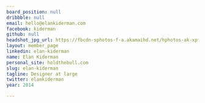 ```yaml
---
board_position: null
dribbble: null
email: hello@elankiderman.com
facebook: kiderman
github: null
headshot_jpg_url: https://fbcdn-sphotos-f-a.akamaihd.net/hphotos-ak-xpf1/v/t1.0-9/q82/s720x720/10408043_10152187947158087_811085119751577807_n.jpg?oh=7abacadd4db4684dbfaeb34321f3b915&oe=54769C16&__gda__=1416780249_3738cfa205d396f60bfdbfe46bc64dd5
layout: member_page
linkedin: elan-kiderman
name: Elan Kiderman
personal_site: holdthebull.com
slug: elan-kiderman
tagline: Designer at large
twitter: elankiderman
year: 2014

---
```

